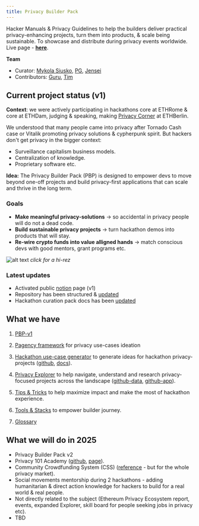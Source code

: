 ```yaml
---
title: Privacy Builder Pack
---
```


Hacker Manuals & Privacy Guidelines to help the builders deliver practical privacy-enhancing projects, turn them into products, & scale being sustainable.
To showcase and distribute during privacy events worldwide. Live page - [**here**](https://absorbing-diagram-66b.notion.site/Privacy-Builder-Pack-2cae5f1e195c4970b4eb41a14d3f4bde).

**Team**
- Curator: [Mykola Siusko](https://github.com/Msiusko), [PG](https://x.com/PG_CDG), [Jensei](https://x.com/jensei_)
- Contributors: [Guru](https://x.com/hackyguru), [Tim](https://x.com/haochizzle)

## **Current project status (v1)** 

**Context**: we were actively participating in hackathons core at ETHRome & core at ETHDam, judging & speaking, making [Privacy Corner](https://c24ber.web3privacy.info) at ETHBerlin.

We understood that many people came into privacy after Tornado Cash case or Vitalik promoting privacy solutions & cypherpunk spirit.
But hackers don't get privacy in the bigger context:

- Surveillance capitalism business models.
- Centralization of knowledge.
- Proprietary software etc.

**Idea:** The Privacy Builder Pack (PBP) is designed to empower devs to move beyond one-off projects and build privacy-first applications that can scale and thrive in the long term.

### Goals
- **Make meaningful privacy-solutions** -> so accidental in privacy people will do not a dead code.
- **Build sustainable privacy projects** -> turn hackathon demos into products that will stay.
- **Re-wire crypto funds into value alligned hands** -> match conscious devs with good mentors, grant programs etc.

![alt text](https://github.com/web3privacy/docs/blob/main/src/content/docs/assets/Hacker%20journey%20x%20W3PN%20aplicability2.jpg?raw=true)
_click for a hi-rez_

### Latest updates
- Activated public [notion](https://absorbing-diagram-66b.notion.site/Privacy-Builder-Pack-2cae5f1e195c4970b4eb41a14d3f4bde) page (v1)
- Repository has been structured & [updated](https://github.com/web3privacy/hackathonusecases/tree/main)
- Hackathon curation pack docs has been [updated](https://docs.web3privacy.info/research/hackathon-pack/)

## What we have
1. [PBP-v1](https://absorbing-diagram-66b.notion.site/Privacy-Builder-Pack-2cae5f1e195c4970b4eb41a14d3f4bde)

2. [Pagency framework](https://github.com/web3privacy/pagency) for privacy use-cases ideation

3. [Hackathon use-case generator](https://ideas.web3privacy.info/) to generate ideas for hackathon privacy-projects ([github](https://github.com/web3privacy/docs/blob/main/src/content/docs/projects/hackathon-use-cases-generator.md), [docs](https://github.com/web3privacy/docs/blob/main/src/content/docs/projects/hackathon-use-cases-generator.md)).

4. [Privacy Explorer](https://explorer.web3privacy.info) to help navigate, understand and research privacy-focused projects across the landscape ([github-data](https://github.com/web3privacy/explorer-data), [github-app](https://github.com/web3privacy/explorer-app)).

5. [Tips & Tricks](https://absorbing-diagram-66b.notion.site/Tips-Tricks-10f63f1959398166b898fa93916dd55a) to help maximize impact and make the most of hackathon experience.

6. [Tools & Stacks](https://absorbing-diagram-66b.notion.site/Tools-Stacks-10f63f19593981ffb42cdead667f6048) to empower builder journey.

7. [Glossary](https://absorbing-diagram-66b.notion.site/Glossary-10f63f1959398115a408c2dbd370d15b)

## What we will do in 2025
- Privacy Builder Pack v2
- Privacy 101 Academy ([github](https://github.com/web3privacy/projects/issues/8), [page](https://academy.web3privacy.info/)).
- Community Crowdfunding System (CSS) ([reference](https://ccs.getmonero.org) - but for the whole privacy market).
- Social movements mentorship during 2 hackathons - adding humanitarian & direct action knowledge for hackers to build for a real world & real people.
- Not directly related to the subject (Ethereum Privacy Ecosystem report, events, expanded Explorer, skill board for people seeking jobs in privacy etc).
- TBD
